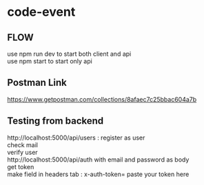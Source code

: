 # code-event

## FLOW

use npm run dev to start both client and api<br>
use npm start to start only api<br>

## Postman Link
https://www.getpostman.com/collections/8afaec7c25bbac604a7b<br>

## Testing from backend

http://localhost:5000/api/users : register as user<br>
check mail<br>
verify user<br>
http://localhost:5000/api/auth with email and password as body<br>
get token<br>
make field in headers tab : x-auth-token= paste your token here<br>
